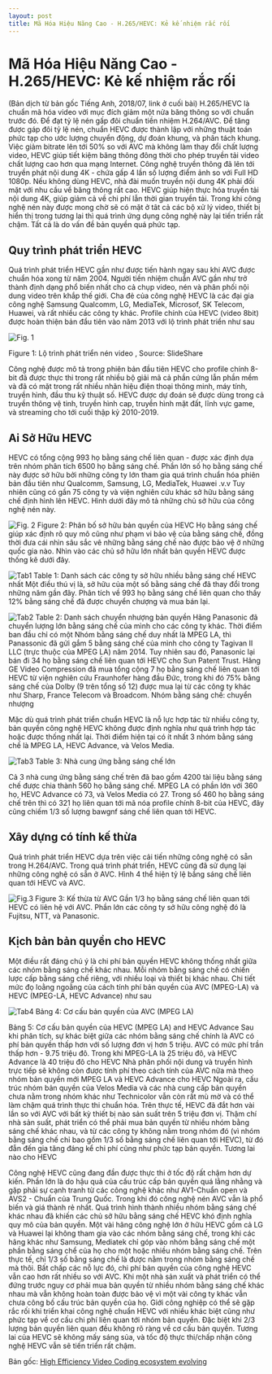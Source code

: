 ```yaml
---
layout: post
title: Mã Hóa Hiệu Năng Cao - H.265/HEVC: Kẻ kế nhiệm rắc rối
---
```

# Mã Hóa Hiệu Năng Cao - H.265/HEVC: Kẻ kế nhiệm rắc rối

(Bản dịch từ bản gốc Tiếng Anh, 2018/07, link ở cuối bài)
H.265/HEVC là chuẩn mã hóa video với mục đích giảm một nửa băng thông so với chuẩn trước đó. Để đạt tỷ lệ nén gấp đôi chuẩn tiền nhiệm H.264/AVC. Để tăng được gáp đôi tỷ lệ nén, chuẩn HEVC được thành lập với những thuật toán phức tạp cho ước lượng chuyển động, dự đoán khung, và phân tách khung.
Việc giảm bitrate lên tới 50% so với AVC mà không làm thay đổi chất lượng video, HEVC giúp tiết kiệm băng thông đông thời cho phép truyền tải video chất lượng cao hơn qua mạng Internet.
Công nghệ truyền thông đã lên tới truyền phát nội dung 4K - chứa gấp 4 lần số lượng điểm ảnh so với Full HD 1080p. Nếu không dùng HEVC, nhà đài muốn truyền nội dung 4K phải đối mặt với nhu cầu về băng thông rất cao. HEVC giúp hiện thực hóa truyền tải nội dung 4K, giúp giảm cả về chi phí lẫn thời gian truyền tải.
Trong khi công nghệ nén này được mong chờ sẽ có mặt ở tât cả các bộ xử lý video, thiết bị hiển thị trong tương lai thì quá trình ứng dụng công nghệ này lại tiến triển rất chậm. Tất cả là do vấn đề bản quyền quá phức tạp.

## Quy trình phát triển HEVC
Quá trình phát triển HEVC gần như được tiến hành ngay sau khi AVC được chuẩn hóa xong từ năm 2004. Người tiền nhiệm chuẩn AVC gần như trở thành định dạng phổ biến nhất cho cả chụp video, nén và phân phối nội dung video trên khắp thế giới.
Cha đẻ của công nghệ HEVC là các đại gia công nghệ  Samsung Qualcomm, LG, MediaTek, Microsof, SK Telecom, Huawei, và rất nhiều các công ty khác.
Profile chính của HEVC (video 8bit) được hoàn thiện bản đẩu tiên vào năm 2013 với lộ trình phát triển như sau

![Fig. 1](https://scontent-sjc3-1.xx.fbcdn.net/v/t1.0-9/82096064_2769894076404546_6734642701632798720_n.jpg?_nc_cat=104&_nc_sid=32a93c&_nc_ohc=umIuWiLBSDwAX-BfSWu&_nc_ht=scontent-sjc3-1.xx&oh=f96d7cb0bb28f9ff3483a9c156f74dc7&oe=5F2939B2)

Figure 1: Lộ trình phát triển nén video , Source: SlideShare

Công nghệ được mô tả trong phiên bản đầu tiên HEVC cho profile chính 8-bit đã được thực thi trong rất nhiều bộ giải mã cả phần cứng lẫn phần mềm và đã có mặt trong rất nhiều nhãn hiệu điện thoại thông minh, máy tính, truyền hình, đầu thu kỹ thuật số. HEVC được dự đoán sẽ được dùng trong cả truyền thông vệ tinh, truyền hình cap, truyền hình mặt đất, lĩnh vực game, và streaming cho tới cuối thập kỷ 2010-2019.

## Ai Sở Hữu HEVC

HEVC có tổng cộng 993 họ bằng sáng chế liên quan - được xác định dựa trên nhóm phân tích 6500 họ bằng sáng chế. Phần lớn số họ bằng sáng chế này được sở hữu bởi những công ty lớn tham gia quá trình chuẩn hóa phiên bản đầu tiên như Qualcomm, Samsung, LG, MediaTek, Huawei .v.v Tuy nhiên cũng có gần 75 công ty và viện nghiên cứu khác sở hữu bằng sáng chế định hình lên HEVC. Hình dưới đây mô tả những chủ sở hữu của công nghệ nén này.

![Fig. 2](https://scontent-sjc3-1.xx.fbcdn.net/v/t1.0-9/81822421_2769896489737638_5627807892624113664_n.jpg?_nc_cat=111&_nc_sid=32a93c&_nc_ohc=Z2gLtNv_nv4AX8ktHnN&_nc_ht=scontent-sjc3-1.xx&oh=7ab4db9b1f7435c899fa2905f4a54463&oe=5F27FCC3)
Figure 2: Phân bố sở hữu bản quyền của HEVC
Họ bằng sáng chế giúp xác định rõ quy mô cũng như phạm vi bảo vệ của bằng sáng chế, đồng thời đưa cái nhìn sâu sắc vê những bằng sáng chế nào được bảo vệ ở những quốc gia nào. Nhìn vào các chủ sở hữu lớn nhất bản quyền HEVC được thống kê dưới đây.

![Tab1](https://scontent-sjc3-1.xx.fbcdn.net/v/t1.0-9/81808257_2769897359737551_2213143377149427712_n.jpg?_nc_cat=104&_nc_sid=32a93c&_nc_ohc=F1WFwoavtDEAX-43jkv&_nc_ht=scontent-sjc3-1.xx&oh=67acd4f173aed220c307ef2f3bae7f88&oe=5F29876E)
Table 1: Danh sách các công ty sở hữu nhiều bằng sáng chế HEVC nhất
Một điều thú vị là, sở hữu của một số bằng sáng chế đã thay đổi trong những năm gần đây. Phân tích về 993 họ bằng sáng chế liên quan cho thấy 12% bằng sáng chế đã được chuyển chượng và mua bán lại.

![Tab2](https://scontent-sjc3-1.xx.fbcdn.net/v/t1.0-9/82360274_2769898309737456_152901286709166080_n.jpg?_nc_cat=105&_nc_sid=32a93c&_nc_ohc=Ao4Uzxq3mUQAX_DigSv&_nc_ht=scontent-sjc3-1.xx&oh=464b8d961c140e24cd469970879db306&oe=5F2903EC)
Table 2: Danh sách chuyển nhượng bản quyền
Hãng Panasonic đã chuyển lượng lớn bằng sáng chế của mình cho các công ty khác. Thời điểm ban đầu chỉ có một Nhóm bằng sáng chế duy nhất là MPEG LA, thì Panassonic đã gửi gắm 5 bằng sáng chế của mình cho công ty Tagivan II LLC (trực thuộc của MPEG LA) năm 2014. Tuy nhiên sau đó, Panasonic lại bán đi 34 họ bằng sáng chế liên quan tới HEVC cho Sun Patent Trust.
Hãng GE Video Compression đã mua tổng cộng 7 họ bằng sáng chế liên quan tới HEVC từ viện nghiên cứu Fraunhofer hàng đầu Đức, trong khi đó 75% bằng sáng chế của Dolby (9 trên tổng số 12) được mua lại từ các công ty khác như Sharp, France Telecom và Broadcom.
Nhóm bằng sáng chế: chuyển nhượng

Mặc dù quá trình phát triển chuẩn HEVC là nỗ lực hợp tác từ nhiều công ty, bản quyền công nghệ HEVC không được định nghĩa như quá trình hợp tác hoặc được thống nhất lại. Thời điểm hiện tại có ít nhất 3 nhóm bằng sáng chế là MPEG LA, HEVC Advance, và Velos Media.

![Tab3](https://scontent-sjc3-1.xx.fbcdn.net/v/t1.0-9/82042163_2769899386404015_188270149118197760_n.jpg?_nc_cat=110&_nc_sid=32a93c&_nc_ohc=nI1gX9zHk3sAX8LT8L7&_nc_ht=scontent-sjc3-1.xx&oh=b33dd1999b394e30f905776909da10df&oe=5F27469F)
Table 3: Nhà cung ứng bằng sáng chế lớn

Cả 3 nhà cung ứng bằng sáng chế trên đã bao gồm 4200 tài liệu bằng sáng chế được chia thành 560 họ bằng sáng chế. MPEG LA có phần lớn với 360 họ, HEVC Advance có 73, và Velos Media có 27. Trong số 460 họ bằng sáng chế trên thì có 321 họ liên quan tới mã nóa profile chính 8-bit của HEVC, đây cũng chiếm 1/3 số lượng bawgnf sáng chế liên quan tới HEVC.

## Xây dựng có tính kế thừa

Quá trình phát triển HEVC dựa trên việc cải tiến những công nghệ có sẵn trong H.264/AVC. Trong quá trình phát triển, HEVC cũng đã sử dụng lại những công nghệ có sẵn ở AVC. Hình 4 thể hiện tỷ lệ bắng sáng chế liên quan tới HEVC và AVC.

![Fig.3](https://scontent-sjc3-1.xx.fbcdn.net/v/t1.0-9/82288139_2769900153070605_8380395979580375040_n.jpg?_nc_cat=109&_nc_sid=32a93c&_nc_ohc=5py-7BLz82sAX8UGpsr&_nc_ht=scontent-sjc3-1.xx&oh=7473909af12234b1b50e4716438e320e&oe=5F288903)
Figure 3: Kế thừa từ AVC
Gần 1/3 họ bằng sáng chế liên quan tới HEVC có liên hệ với AVC. Phần lớn các công ty sở hữu công nghệ đó là Fujitsu, NTT, và Panasonic.

## Kịch bản bản quyền cho HEVC

Một điều rất đáng chú ý là chi phí bản quyền HEVC không thống nhất giữa các nhóm bằng sáng chế khác nhau. Mỗi nhóm bằng sáng chế có chiến lược cấp bằng sáng chế riêng, với nhiều loại và thiết bị khác nhau. Chi tiết mức đọ loằng ngoằng của cách tính phí bản quyền của AVC (MPEG-LA) và HEVC (MPEG-LA, HEVC Advance) như sau

![Tab4](https://scontent-sjc3-1.xx.fbcdn.net/v/t1.0-9/p720x720/82125455_2769901806403773_7248006299844083712_n.jpg?_nc_cat=111&_nc_sid=32a93c&_nc_ohc=pXL_IHclGjAAX8utenz&_nc_ht=scontent-sjc3-1.xx&_nc_tp=6&oh=f29b8f4fedb741f2141ffbf1a76e2a35&oe=5F290404)
Bảng 4: Cơ cấu bản quyền của AVC (MPEG LA)


Bảng 5: Cơ cấu bản quyền của HEVC (MPEG LA) and HEVC Advance
Sau khi phân tích, sự khác biệt giữa các nhóm bằng sáng chế chính là
AVC có phí bản quyền thấp hơn với số lượng đơn vị hơn 5 triệu.
AVC có mức phí trần thấp hơn - 9.75 triệu đô. Trong khi MPEG-LA là 25 triệu đô, và HEVC Advance là 40 triệu đô cho HEVC
Nhà phân phối nội dung và truyền hình trực tiếp sẽ không còn được tính phí theo cách tính của AVC nữa mà theo nhóm bản quyền mới MPEG LA và HEVC Advance cho HEVC
Ngoài ra, cấu trúc nhóm bản quyền của Velos Media và các nhà cung cấp bản quyền chưa nằm trong nhóm khác như Technicolor vẫn còn rất mù mờ và có thể làm chậm quá trình thực thi chuẩn hóa.
Trên thực tế, HEVC đã đắt hơn vài lần so với AVC với bất kỳ thiết bị nào sản suất trên 5 triệu đơn vị. Thậm chí nhà sản suất, phát triển có thể phải mua bản quyền từ nhiều nhóm bằng sáng chế khác nhau, và từ các công ty không nằm trong nhóm đó (vì nhóm bằng sáng chế chỉ bao gồm 1/3 số bằng sáng chế liên quan tới HEVC), từ đó đẫn đến gia tăng đáng kể chi phí cũng như phức tạp bản quyền.
Tương lai nào cho HEVC

Công nghệ HEVC cũng đang đần được thực thi ở tốc độ rất chậm hơn dự kiến. Phần lớn là do hậu quả của cấu trúc cấp bản quyền quá lằng nhằng và gặp phải sự cạnh tranh từ các công nghệ khác như AV1-Chuẩn open và AVS2 - Chuẩn của Trung Quốc.  Trong khi đó công nghệ nén AVC vẫn là phổ biến và giá thành rẻ nhất.
Quá trình hình thành nhiều nhóm bằng sáng chế khác nhau đã khiến các chủ sở hữu bằng sáng chế HEVC khó định nghĩa quy mô của bản quyền. Một vài hãng công nghệ lớn ở hữu HEVC gồm cả LG và Huawei lại không tham gia vào các nhóm bằng sáng chế, trong khi các hãng khác như Samsung, Mediatek chỉ góp vào nhóm bằng sáng chế một phần bằng sáng chể của họ cho một hoặc nhiều nhóm bằng sáng chế. Trên thực tế, chỉ 1/3 số bằng sáng chế là được nằm trong nhóm bằng sáng chế mà thôi.
Bất chấp các nỗ lực đó, chi phí bản quyền của công nghệ HEVC vẫn cao hơn rất nhiều so với AVC. Khi một nhà sản xuất và phát triển có thể đứng trước nguy cơ phải mua bản quyền từ nhiều nhóm bằng sáng chế khác nhau mà vẫn không hoàn toàn được bảo vệ vì một vài công ty khác vẫn chưa công bố cấu trúc bản quyền của họ.
Giới công nghiệp có thể sẽ gặp rắc rối khi triển khai công nghệ chuẩn HEVC với nhiều khác biệt cũng như phức tạp về cơ cấu chi phí liên quan tới nhóm bản quyền. Đặc biệt khi 2/3 lượng bản quyền liên quan đều không rõ ràng về cơ cấu bản quyền. Tương lai của HEVC sẽ không mấy sáng sủa, và tốc độ thực thi/chấp nhận công nghệ HEVC vẫn sẽ tiến triển rất chậm.

Bản gốc: [High Efficiency Video Coding ecosystem evolving](https://www.ipwatchdog.com/2018/07/11/high-efficiency-video-coding-video-ecosystem-evolving/id=99094/)

